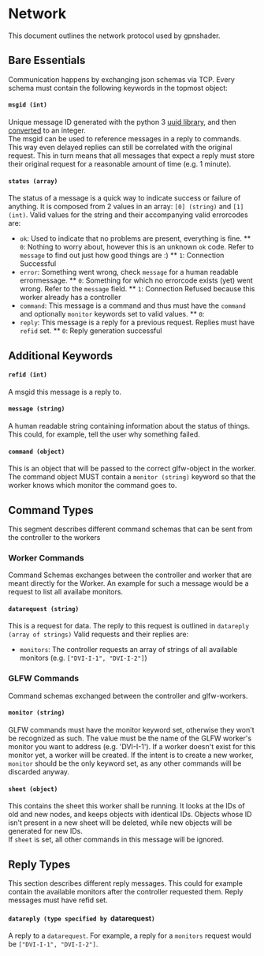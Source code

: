 # Network
This document outlines the network protocol used by gpnshader.

## Bare Essentials
Communication happens by exchanging json schemas via TCP. Every schema must contain the following keywords in the topmost object:

#### `msgid (int)`
Unique message ID generated with the python 3 [uuid library](https://docs.python.org/3/library/uuid.html#uuid.uuid4), and then [converted](https://docs.python.org/3/library/uuid.html#uuid.UUID.int) to an integer.  
The msgid can be used to reference messages in a reply to commands. This way even delayed replies can still be correlated with the original request. This in turn means that all messages that expect a reply must store their original request for a reasonable amount of time (e.g. 1 minute).

#### `status (array)`
The status of a message is a quick way to indicate success or failure of anything. It is composed from 2 values in an array: `[0] (string)` and `[1] (int)`. Valid values for the string and their accompanying valid errorcodes are:  
* `ok`: Used to indicate that no problems are present, everything is fine.
**  `0`: Nothing to worry about, however this is an unknown `ok` code. Refer to `message` to find out just how good things are :)
**  `1`: Connection Successful
* `error`: Something went wrong, check `message` for a human readable errormessage.
**  `0`: Something for which no errorcode exists (yet) went wrong. Refer to the `message` field.
**  `1`: Connection Refused because this worker already has a controller
* `command`: This message is a command and thus must have the `command` and optionally `monitor` keywords set to valid values.
**  `0`: 
* `reply`: This message is a reply for a previous request. Replies must have `refid` set.
**  `0`: Reply generation successful

## Additional Keywords

#### `refid (int)`
A msgid this message is a reply to.

#### `message (string)`
A human readable string containing information about the status of things. This could, for example, tell the user why something failed.

#### `command (object)`
This is an object that will be passed to the correct glfw-object in the worker. The command object MUST contain a `monitor (string)` keyword so that the worker knows which monitor the command goes to.

## Command Types
This segment describes different command schemas that can be sent from the controller to the workers

### Worker Commands
Command Schemas exchanges between the controller and worker that are meant directly for the Worker. An example for such a message would be a request to list all availabe monitors.

#### `datarequest (string)`
This is a request for data. The reply to this request is outlined in `datareply (array of strings)` Valid requests and their replies are:
* `monitors`: The controller requests an array of strings of all available monitors (e.g. `["DVI-I-1", "DVI-I-2"]`)


### GLFW Commands
Command schemas exchanged between the controller and glfw-workers.

#### `monitor (string)`
GLFW commands must have the monitor keyword set, otherwise they won't be recognized as such. The value must be the name of the GLFW worker's monitor you want to address (e.g. 'DVI-I-1').
If a worker doesn't exist for this monitor yet, a worker will be created. If the intent is to create a new worker, `monitor` should be the only keyword set, as any other commands will be discarded anyway.

#### `sheet (object)`
This contains the sheet this worker shall be running. It looks at the IDs of old and new nodes, and keeps objects with identical IDs. Objects whose ID isn't present in a new sheet will be deleted, while new objects will be generated for new IDs.  
If `sheet` is set, all other commands in this message will be ignored.

## Reply Types
This section describes different reply messages. This could for example contain the available monitors after the controller requested them. Reply messages must have refid set.

#### `datareply (type specified by `datarequest`)`
A reply to a `datarequest`. For example, a reply for a `monitors` request would be `["DVI-I-1", "DVI-I-2"]`.